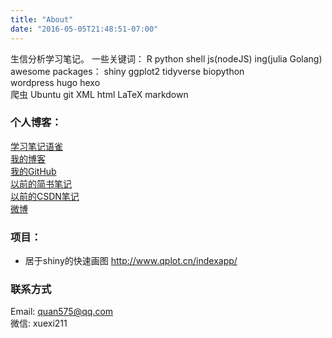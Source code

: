 ```yaml
---
title: "About"
date: "2016-05-05T21:48:51-07:00"
---
```


生信分析学习笔记。
一些关键词： 
R python shell js(nodeJS)  ing(julia Golang)   
awesome packages：
shiny ggplot2 tidyverse biopython  
wordpress hugo hexo   
爬虫 Ubuntu git 
XML html LaTeX markdown

### 个人博客：  

[学习笔记语雀](https://www.yuque.com/yquan)   
[我的博客](http://www.qplot.cn)  
[我的GitHub](https://github.com/wydty)  
[以前的简书笔记](https://www.jianshu.com/u/0aa3fd3e8e5b)  
[以前的CSDN笔记](https://blog.csdn.net/luo617)  
[微博](https://weibo.com/2185267045)  

### 项目：
- 居于shiny的快速画图 http://www.qplot.cn/indexapp/

### 联系方式
Email: quan575@qq.com   
微信: xuexi211

